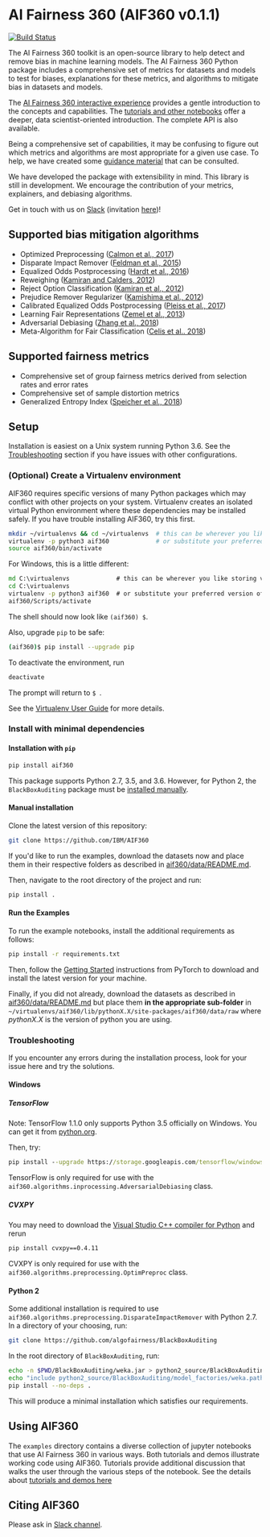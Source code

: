 # AI Fairness 360 (AIF360 v0.1.1)

[![Build Status](https://travis-ci.com/IBM/AIF360.svg?branch=master)](https://travis-ci.com/IBM/AIF360)

The AI Fairness 360 toolkit is an open-source library to help detect and remove bias in machine learning models. The AI Fairness 360 Python package includes a comprehensive set of metrics for datasets and models to test for biases, explanations for these metrics, and algorithms to mitigate bias in datasets and models.

The [AI Fairness 360 interactive experience](http://aif360.mybluemix.net/data) provides a gentle introduction to the concepts and capabilities. The [tutorials and other notebooks](./examples) offer a deeper, data scientist-oriented introduction. The complete API is also available.

Being a comprehensive set of capabilities, it may be confusing to figure out which metrics and algorithms are most appropriate for a given use case. To help, we have created some [guidance material](http://aif360.mybluemix.net/resources#guidance) that can be consulted.

We have developed the package with extensibility in mind. This library is still in development. We encourage the contribution of your metrics, explainers, and debiasing algorithms.

Get in touch with us on [Slack](https://aif360.slack.com) (invitation [here](https://join.slack.com/t/aif360/shared_invite/enQtNDI5Nzg2NTk0MTMyLTU4N2UwODVmMTYxZWMwZmEzZmZkODdjMTk5NWUwZDNhNDhlMzNkZDNhOTYwZDNlODc1MTdjYzY5OTU2OWQ1ZmY))!


## Supported bias mitigation algorithms

* Optimized Preprocessing ([Calmon et al., 2017](http://papers.nips.cc/paper/6988-optimized-pre-processing-for-discrimination-prevention))
* Disparate Impact Remover ([Feldman et al., 2015](https://doi.org/10.1145/2783258.2783311))
* Equalized Odds Postprocessing ([Hardt et al., 2016](https://papers.nips.cc/paper/6374-equality-of-opportunity-in-supervised-learning))
* Reweighing ([Kamiran and Calders, 2012](http://doi.org/10.1007/s10115-011-0463-8))
* Reject Option Classification ([Kamiran et al., 2012](https://doi.org/10.1109/ICDM.2012.45))
* Prejudice Remover Regularizer ([Kamishima et al., 2012](https://rd.springer.com/chapter/10.1007/978-3-642-33486-3_3))
* Calibrated Equalized Odds Postprocessing ([Pleiss et al., 2017](https://papers.nips.cc/paper/7151-on-fairness-and-calibration))
* Learning Fair Representations ([Zemel et al., 2013](http://proceedings.mlr.press/v28/zemel13.html))
* Adversarial Debiasing ([Zhang et al., 2018](http://www.aies-conference.com/wp-content/papers/main/AIES_2018_paper_162.pdf))
* Meta-Algorithm for Fair Classification ([Celis et al.. 2018](https://arxiv.org/abs/1806.06055))

## Supported fairness metrics

* Comprehensive set of group fairness metrics derived from selection rates and error rates
* Comprehensive set of sample distortion metrics
* Generalized Entropy Index ([Speicher et al., 2018](https://doi.org/10.1145/3219819.3220046))


## Setup

Installation is easiest on a Unix system running Python 3.6. See the [Troubleshooting](#troubleshooting) section if you have issues with other configurations.

### (Optional) Create a Virtualenv environment

AIF360 requires specific versions of many Python packages which may conflict with other projects on your system. Virtualenv creates an isolated virtual Python environment where these dependencies may be installed safely. If you have trouble installing AIF360, try this first.

```bash
mkdir ~/virtualenvs && cd ~/virtualenvs  # this can be wherever you like storing virtualenvs
virtualenv -p python3 aif360             # or substitute your preferred version of Python
source aif360/bin/activate
```

For Windows, this is a little different:

```bat
md C:\virtualenvs             # this can be wherever you like storing virtualenvs
cd C:\virtualenvs
virtualenv -p python3 aif360  # or substitute your preferred version of Python
aif360/Scripts/activate
```

The shell should now look like `(aif360) $`.

Also, upgrade `pip` to be safe:

```bash
(aif360)$ pip install --upgrade pip
```

To deactivate the environment, run

```bash
deactivate
```

The prompt will return to `$ `.

See the [Virtualenv User Guide](https://virtualenv.pypa.io/en/stable/userguide/) for more details.

### Install with minimal dependencies

#### Installation with `pip`

```bash
pip install aif360
```

This package supports Python 2.7, 3.5, and 3.6. However, for Python 2, the `BlackBoxAuditing` package must be [installed manually](#python-2).

#### Manual installation

Clone the latest version of this repository:

```bash
git clone https://github.com/IBM/AIF360
```

If you'd like to run the examples, download the datasets now and place them in their respective folders as described in [aif360/data/README.md](aif360/data/README.md).

Then, navigate to the root directory of the project and run:

```bash
pip install .
```

#### Run the Examples

To run the example notebooks, install the additional requirements as follows:

```bash
pip install -r requirements.txt
```

Then, follow the [Getting Started](https://pytorch.org) instructions from PyTorch to download and install the latest version for your machine.

Finally, if you did not already, download the datasets as described in [aif360/data/README.md](aif360/data/README.md) but place them **in the appropriate sub-folder** in `~/virtualenvs/aif360/lib/pythonX.X/site-packages/aif360/data/raw` where *pythonX.X* is the version of python you are using.

### Troubleshooting

If you encounter any errors during the installation process, look for your issue here and try the solutions.

#### Windows

##### TensorFlow

Note: TensorFlow 1.1.0 only supports Python 3.5 officially on Windows. You can get it from [python.org](https://www.python.org/downloads/release/python-352/).

Then, try:

```bat
pip install --upgrade https://storage.googleapis.com/tensorflow/windows/cpu/tensorflow-1.1.0-cp35-cp35m-win_amd64.whl
```

TensorFlow is only required for use with the `aif360.algorithms.inprocessing.AdversarialDebiasing` class.

##### CVXPY

You may need to download the [Visual Studio C++ compiler for Python](https://www.microsoft.com/en-us/download/details.aspx?id=44266) and rerun

```bat
pip install cvxpy==0.4.11
```

CVXPY is only required for use with the `aif360.algorithms.preprocessing.OptimPreproc` class.

#### Python 2

Some additional installation is required to use `aif360.algorithms.preprocessing.DisparateImpactRemover` with Python 2.7. In a directory of your choosing, run:

```bash
git clone https://github.com/algofairness/BlackBoxAuditing
```

In the root directory of `BlackBoxAuditing`, run:

```bash
echo -n $PWD/BlackBoxAuditing/weka.jar > python2_source/BlackBoxAuditing/model_factories/weka.path
echo "include python2_source/BlackBoxAuditing/model_factories/weka.path" >> MANIFEST.in
pip install --no-deps .
```

This will produce a minimal installation which satisfies our requirements.

## Using AIF360

The `examples` directory contains a diverse collection of jupyter notebooks that use AI Fairness 360 in various ways.
Both tutorials and demos illustrate working code using AIF360. Tutorials provide additional discussion that walks the
user through the various steps of the notebook. See the details about [tutorials and demos here](examples/README.md)

## Citing AIF360

   Please ask in [Slack channel](https://join.slack.com/t/aif360/shared_invite/enQtNDI5Nzg2NTk0MTMyLTU4N2UwODVmMTYxZWMwZmEzZmZkODdjMTk5NWUwZDNhNDhlMzNkZDNhOTYwZDNlODc1MTdjYzY5OTU2OWQ1ZmY).
